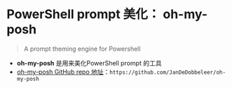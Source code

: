 # PowerShell prompt 美化： oh-my-posh  
> A prompt theming engine for Powershell  
- **oh-my-posh** 是用来美化PowerShell prompt 的工具  
- [oh-my-posh GitHub repo 地址](https://github.com/JanDeDobbeleer/oh-my-posh)：`https://github.com/JanDeDobbeleer/oh-my-posh`
